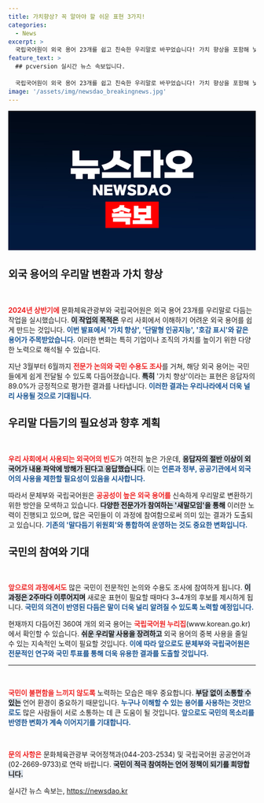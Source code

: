 ```yaml
---
title: 가치향상? 꼭 알아야 할 쉬운 표현 3가지!
categories:
  - News
excerpt: >
  국립국어원이 외국 용어 23개를 쉽고 친숙한 우리말로 바꾸었습니다! 가치 향상을 포함해 낯선 외국어에 대한 고민이 깊어지는 이 시점, 국민의 이해를 돕기 위한 노력에 주목하세요!
feature_text: >
  ## pcversion 실시간 뉴스 속보입니다.

  국립국어원이 외국 용어 23개를 쉽고 친숙한 우리말로 바꾸었습니다! 가치 향상을 포함해 낯선 외국어에 대한 고민이 깊어지는 이 시점, 국민의 이해를 돕기 위한 노력에 주목하세요!
image: '/assets/img/newsdao_breakingnews.jpg'
---
```


<p><img src="/assets/img/newsdao_breakingnews.jpg" alt="pcversion 속보" /></p>

<h2 data-ke-size="size26">외국 용어의 우리말 변환과 가치 향상</h2>

<p data-ke-size="size16">&nbsp;</p>

<p><b><span style="color: #ee2323;">2024년 상반기에</span></b> 문화체육관광부와 국립국어원은 외국 용어 23개를 우리말로 다듬는 작업을 실시했습니다. <b><span style="background-color: #21538527;">이 작업의 목적은</span></b> 우리 사회에서 이해하기 어려운 외국 용어를 쉽게 만드는 것입니다. <b><span style="color: #1a5490;">이번 발표에서 '가치 향상', '단말형 인공지능', '호감 표시'와 같은 용어가 주목받았습니다.</span></b> 이러한 변화는 특히 기업이나 조직의 가치를 높이기 위한 다양한 노력으로 해석될 수 있습니다.</p>

<p>지난 3월부터 6월까지 <b><span style="color: #ee2323;">전문가 논의와 국민 수용도 조사</span></b>를 거쳐, 해당 외국 용어는 국민들에게 쉽게 전달될 수 있도록 다듬어졌습니다. <b><span style="background-color: #21538527;">특히</span></b> '가치 향상'이라는 표현은 응답자의 89.0%가 긍정적으로 평가한 결과를 나타냅니다. <b><span style="color: #1a5490;">이러한 결과는 우리나라에서 더욱 널리 사용될 것으로 기대됩니다.</span></b></p>

<h2 data-ke-size="size26">우리말 다듬기의 필요성과 향후 계획</h2>

<p data-ke-size="size16">&nbsp;</p>

<p><b><span style="color: #ee2323;">우리 사회에서 사용되는 외국어의 빈도</span></b>가 여전히 높은 가운데, <b><span style="background-color: #21538527;">응답자의 절반 이상이 외국어가 내용 파악에 방해가 된다고 응답했습니다.</span></b> 이는 <b><span style="color: #1a5490;">언론과 정부, 공공기관에서 외국어의 사용을 제한할 필요성이 있음을 시사합니다.</span></b></p>

<p>따라서 문체부와 국립국어원은 <b><span style="color: #ee2323;">공공성이 높은 외국 용어를</span></b> 신속하게 우리말로 변환하기 위한 방안을 모색하고 있습니다. <b><span style="background-color: #21538527;">다양한 전문가가 참여하는 '새말모임'을 통해</span></b> 이러한 노력이 진행되고 있으며, 많은 국민들이 이 과정에 참여함으로써 의미 있는 결과가 도출되고 있습니다. <b><span style="color: #1a5490;">기존의 '말다듬기 위원회'와 통합하여 운영하는 것도 중요한 변화입니다.</span></b></p>

<h2 data-ke-size="size26">국민의 참여와 기대</h2>

<p data-ke-size="size16">&nbsp;</p>

<p><b><span style="color: #ee2323;">앞으로의 과정에서도</span></b> 많은 국민이 전문적인 논의와 수용도 조사에 참여하게 됩니다. <b><span style="background-color: #21538527;">이 과정은 2주마다 이루어지며</span></b> 새로운 표현이 필요할 때마다 3~4개의 후보를 제시하게 됩니다. <b><span style="color: #1a5490;">국민의 의견이 반영된 다듬은 말이 더욱 널리 알려질 수 있도록 노력할 예정입니다.</span></b></p>

<p>현재까지 다듬어진 360여 개의 외국 용어는 <b><span style="color: #ee2323;">국립국어원 누리집</span></b>(www.korean.go.kr)에서 확인할 수 있습니다. <b><span style="background-color: #21538527;">쉬운 우리말 사용을 장려하고</span></b> 외국 용어의 중복 사용을 줄일 수 있는 지속적인 노력이 필요할 것입니다. <b><span style="color: #1a5490;">이에 따라 앞으로도 문체부와 국립국어원은 전문적인 연구와 국민 투표를 통해 더욱 유용한 결과를 도출할 것입니다.</span></b></p>

<hr>

<p data-ke-size="size16">&nbsp;</p>

<p><b><span style="color: #ee2323;">국민이 불편함을 느끼지 않도록</span></b> 노력하는 모습은 매우 중요합니다. <b><span style="background-color: #21538527;">부담 없이 소통할 수 있는</span></b> 언어 환경이 중요하기 때문입니다. <b><span style="color: #1a5490;">누구나 이해할 수 있는 용어를 사용하는 것만으로도</span></b> 많은 사람들이 서로 소통하는 데 큰 도움이 될 것입니다. <b><span style="color: #1a5490;">앞으로도 국민의 목소리를 반영한 변화가 계속 이어지기를 기대합니다.</span></b></p>

<p data-ke-size="size16">&nbsp;</p>

<p><b><span style="color: #ee2323;">문의 사항은</span></b> 문화체육관광부 국어정책과(044-203-2534) 및 국립국어원 공공언어과(02-2669-9733)로 연락 바랍니다. <b><span style="background-color: #21538527;">국민이 적극 참여하는 언어 정책이 되기를 희망합니다.</span></b></p>
실시간 뉴스 속보는, <a href="https://newsdao.kr" rel="dofollow">https://newsdao.kr</a>


